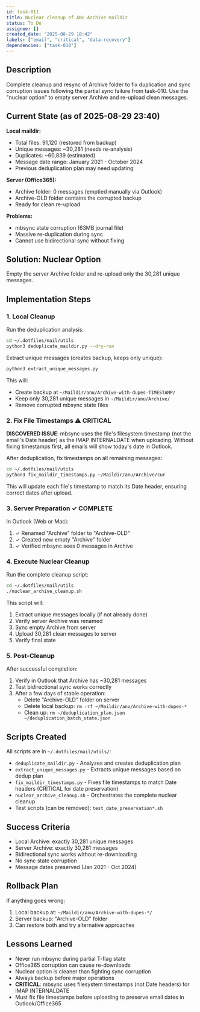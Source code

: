 ```yaml
---
id: task-011
title: Nuclear cleanup of ANU Archive maildir
status: To Do
assignee: []
created_date: "2025-08-29 10:42"
labels: ["email", "critical", "data-recovery"]
dependencies: ["task-010"]
---
```


## Description

Complete cleanup and resync of Archive folder to fix duplication and sync
corruption issues following the partial sync failure from task-010. Use the
"nuclear option" to empty server Archive and re-upload clean messages.

## Current State (as of 2025-08-29 23:40)

**Local maildir:**

- Total files: 91,120 (restored from backup)
- Unique messages: ~30,281 (needs re-analysis)
- Duplicates: ~60,839 (estimated)
- Message date range: January 2021 - October 2024
- Previous deduplication plan may need updating

**Server (Office365):**

- Archive folder: 0 messages (emptied manually via Outlook)
- Archive-OLD folder contains the corrupted backup
- Ready for clean re-upload

**Problems:**

- mbsync state corruption (63MB journal file)
- Massive re-duplication during sync
- Cannot use bidirectional sync without fixing

## Solution: Nuclear Option

Empty the server Archive folder and re-upload only the 30,281 unique messages.

## Implementation Steps

### 1. Local Cleanup

Run the deduplication analysis:

```bash
cd ~/.dotfiles/mail/utils
python3 deduplicate_maildir.py --dry-run
```

Extract unique messages (creates backup, keeps only unique):

```bash
python3 extract_unique_messages.py
```

This will:

- Create backup at `~/Maildir/anu/Archive-with-dupes-TIMESTAMP/`
- Keep only 30,281 unique messages in `~/Maildir/anu/Archive/`
- Remove corrupted mbsync state files

### 2. Fix File Timestamps ⚠️ CRITICAL

**DISCOVERED ISSUE**: mbsync uses the file's filesystem timestamp (not the email's Date header) as the IMAP INTERNALDATE when uploading. Without fixing timestamps first, all emails will show today's date in Outlook.

After deduplication, fix timestamps on all remaining messages:

```bash
cd ~/.dotfiles/mail/utils
python3 fix_maildir_timestamps.py ~/Maildir/anu/Archive/cur
```

This will update each file's timestamp to match its Date header, ensuring correct dates after upload.

### 3. Server Preparation ✓ COMPLETE

In Outlook (Web or Mac):

1. ✓ Renamed "Archive" folder to "Archive-OLD" 
2. ✓ Created new empty "Archive" folder
3. ✓ Verified mbsync sees 0 messages in Archive

### 4. Execute Nuclear Cleanup

Run the complete cleanup script:

```bash
cd ~/.dotfiles/mail/utils
./nuclear_archive_cleanup.sh
```

This script will:

1. Extract unique messages locally (if not already done)
2. Verify server Archive was renamed
3. Sync empty Archive from server
4. Upload 30,281 clean messages to server
5. Verify final state

### 5. Post-Cleanup

After successful completion:

1. Verify in Outlook that Archive has ~30,281 messages
2. Test bidirectional sync works correctly
3. After a few days of stable operation:
   - Delete "Archive-OLD" folder on server
   - Delete local backup: `rm -rf ~/Maildir/anu/Archive-with-dupes-*`
   - Clean up: `rm ~/deduplication_plan.json ~/deduplication_batch_state.json`

## Scripts Created

All scripts are in `~/.dotfiles/mail/utils/`:

- `deduplicate_maildir.py` - Analyzes and creates deduplication plan
- `extract_unique_messages.py` - Extracts unique messages based on dedup plan
- `fix_maildir_timestamps.py` - Fixes file timestamps to match Date headers (CRITICAL for date preservation)
- `nuclear_archive_cleanup.sh` - Orchestrates the complete nuclear cleanup
- Test scripts (can be removed): `test_date_preservation*.sh`

## Success Criteria

- Local Archive: exactly 30,281 unique messages
- Server Archive: exactly 30,281 messages
- Bidirectional sync works without re-downloading
- No sync state corruption
- Message dates preserved (Jan 2021 - Oct 2024)

## Rollback Plan

If anything goes wrong:

1. Local backup at: `~/Maildir/anu/Archive-with-dupes-*/`
2. Server backup: "Archive-OLD" folder
3. Can restore both and try alternative approaches

## Lessons Learned

- Never run mbsync during partial T-flag state
- Office365 corruption can cause re-downloads
- Nuclear option is cleaner than fighting sync corruption
- Always backup before major operations
- **CRITICAL**: mbsync uses filesystem timestamps (not Date headers) for IMAP INTERNALDATE
- Must fix file timestamps before uploading to preserve email dates in Outlook/Office365

